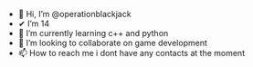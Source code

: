 - 👋 Hi, I’m @operationblackjack
-  ✔ I’m 14
- 🌱 I’m currently learning c++ and python
- 💞️ I’m looking to collaborate on game development
- 📫 How to reach me i dont have any contacts at the moment

<!---
operationblackjack/operationblackjack is a ✨ special ✨ repository because its `README.md` (this file) appears on your GitHub profile.
You can click the Preview link to take a look at your changes.
--->
